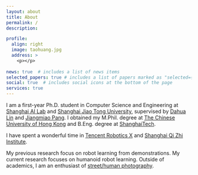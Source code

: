 ```yaml
---
layout: about
title: About
permalink: /
description: 

profile:
  align: right
  image: taohuang.jpg
  address: >
    <p></p>
    
news: true  # includes a list of news items
selected_papers: true # includes a list of papers marked as "selected={true}"
social: true  # includes social icons at the bottom of the page
services: true
---
```


I am a first-year Ph.D. student in Computer Science and Engineering at [Shanghai AI Lab](https://www.shlab.org.cn/) and [Shanghai Jiao Tong University](https://en.sjtu.edu.cn/), supervised by [Dahua Lin](https://dahua.site/) and [Jiangmiao Pang](https://oceanpang.github.io/). I obtained my M.Phil. degree at [The Chinese University of Hong Kong](https://www.cuhk.edu.hk/chinese/index.html) and B.Eng. degree at [ShanghaiTech](https://www.shanghaitech.edu.cn/). 

I have spent a wonderful time in [Tencent Robotics X](https://ai.tencent.com/ailab/zh/index) and [Shanghai Qi Zhi Institute](https://sqz.ac.cn/). 

My previous research focus on robot learning from demonstrations. My current research focuses on humanoid robot learning. Outside of academics, I am an enthusiast of [street/human photography](gallery). 